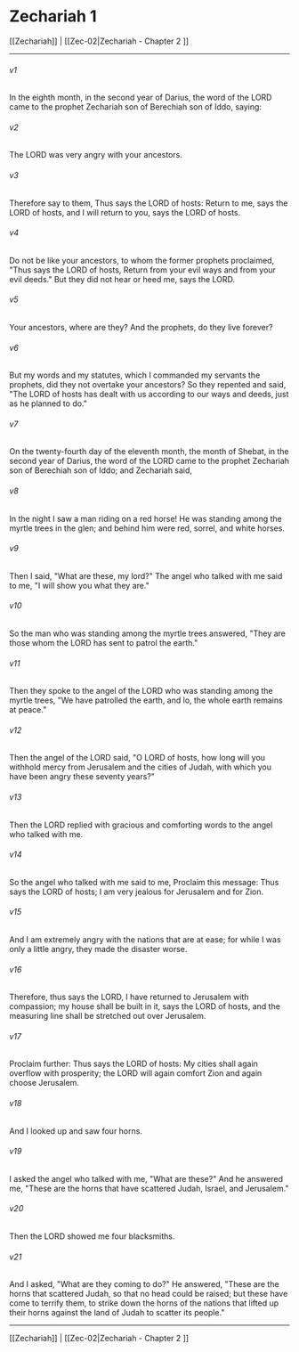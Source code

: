 # Zechariah 1

[[Zechariah]] | [[Zec-02|Zechariah - Chapter 2 ]]
***

###### v1
In the eighth month, in the second year of Darius, the word of the LORD came to the prophet Zechariah son of Berechiah son of Iddo, saying:
###### v2
The LORD was very angry with your ancestors.
###### v3
Therefore say to them, Thus says the LORD of hosts: Return to me, says the LORD of hosts, and I will return to you, says the LORD of hosts.
###### v4
Do not be like your ancestors, to whom the former prophets proclaimed, "Thus says the LORD of hosts, Return from your evil ways and from your evil deeds." But they did not hear or heed me, says the LORD.
###### v5
Your ancestors, where are they? And the prophets, do they live forever?
###### v6
But my words and my statutes, which I commanded my servants the prophets, did they not overtake your ancestors? So they repented and said, "The LORD of hosts has dealt with us according to our ways and deeds, just as he planned to do."
###### v7
On the twenty-fourth day of the eleventh month, the month of Shebat, in the second year of Darius, the word of the LORD came to the prophet Zechariah son of Berechiah son of Iddo; and Zechariah said,
###### v8
In the night I saw a man riding on a red horse! He was standing among the myrtle trees in the glen; and behind him were red, sorrel, and white horses.
###### v9
Then I said, "What are these, my lord?" The angel who talked with me said to me, "I will show you what they are."
###### v10
So the man who was standing among the myrtle trees answered, "They are those whom the LORD has sent to patrol the earth."
###### v11
Then they spoke to the angel of the LORD who was standing among the myrtle trees, "We have patrolled the earth, and lo, the whole earth remains at peace."
###### v12
Then the angel of the LORD said, "O LORD of hosts, how long will you withhold mercy from Jerusalem and the cities of Judah, with which you have been angry these seventy years?"
###### v13
Then the LORD replied with gracious and comforting words to the angel who talked with me.
###### v14
So the angel who talked with me said to me, Proclaim this message: Thus says the LORD of hosts; I am very jealous for Jerusalem and for Zion.
###### v15
And I am extremely angry with the nations that are at ease; for while I was only a little angry, they made the disaster worse.
###### v16
Therefore, thus says the LORD, I have returned to Jerusalem with compassion; my house shall be built in it, says the LORD of hosts, and the measuring line shall be stretched out over Jerusalem.
###### v17
Proclaim further: Thus says the LORD of hosts: My cities shall again overflow with prosperity; the LORD will again comfort Zion and again choose Jerusalem.
###### v18
And I looked up and saw four horns.
###### v19
I asked the angel who talked with me, "What are these?" And he answered me, "These are the horns that have scattered Judah, Israel, and Jerusalem."
###### v20
Then the LORD showed me four blacksmiths.
###### v21
And I asked, "What are they coming to do?" He answered, "These are the horns that scattered Judah, so that no head could be raised; but these have come to terrify them, to strike down the horns of the nations that lifted up their horns against the land of Judah to scatter its people."

***

[[Zechariah]] | [[Zec-02|Zechariah - Chapter 2 ]]
